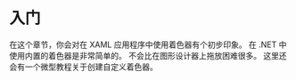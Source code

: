 # 入门

在这个章节，你会对在 XAML 应用程序中使用着色器有个初步印象。
在 .NET 中使用内置的着色器是非常简单的。
不会比在图形设计器上拖放困难很多。
这里还会有一个微型教程关于创建自定义着色器。